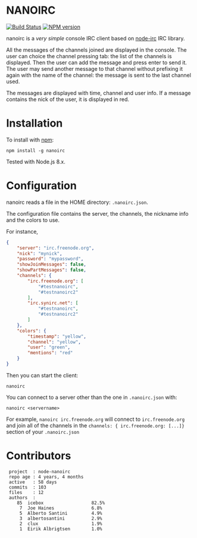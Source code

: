 NANOIRC
=======

[![Build Status](https://travis-ci.org/albertosantini/node-nanoirc.png)](https://travis-ci.org/albertosantini/node-nanoirc)
[![NPM version](https://badge.fury.io/js/nanoirc.png)](http://badge.fury.io/js/nanoirc)

nanoirc is a _very simple_ console IRC client based on [node-irc](https://github.com/martynsmith/node-irc) IRC library.

All the messages of the channels joined are displayed in the console. The user
can choice the channel pressing tab: the list of the channels is displayed. Then
the user can add the message and press enter to send it. The user may send
another message to that channel without prefixing it again with the name of the
channel: the message is sent to the last channel used.

The messages are displayed with time, channel and user info. If a message
contains the nick of the user, it is displayed in red.

Installation
============

To install with [npm](http://github.com/isaacs/npm):

    npm install -g nanoirc

Tested with Node.js 8.x.


Configuration
=============

nanoirc reads a file in the HOME directory: `.nanoirc.json`.

The configuration file contains the server, the channels, the nickname info and the colors to use.

For instance,

```json
{
    "server": "irc.freenode.org",
    "nick": "mynick",
    "password": "mypassword",
    "showJoinMessages": false,
    "showPartMessages": false,
    "channels": {
        "irc.freenode.org": [
            "#testnanoirc",
            "#testnanoirc2"
        ],
        "irc.synirc.net": [
            "#testnanoirc",
            "#testnanoirc2"
        ]
    },
    "colors": {
        "timestamp": "yellow",
        "channel": "yellow",
        "user": "green",
        "mentions": "red"
    }
}
```

Then you can start the client:

    nanoirc

You can connect to a server other than the one in `.nanoirc.json` with:

    nanoirc <servername>

For example, `nanoirc irc.freenode.org` will connect to `irc.freenode.org` and join all of the channels in the `channels: { irc.freenode.org: [...]}` section of your `.nanoirc.json`

Contributors
============

```
 project  : node-nanoirc
 repo age : 4 years, 4 months
 active   : 58 days
 commits  : 103
 files    : 12
 authors  :
    85  icebox                  82.5%
     7  Joe Haines              6.8%
     5  Alberto Santini         4.9%
     3  albertosantini          2.9%
     2  clux                    1.9%
     1  Eirik Albrigtsen        1.0%
```

